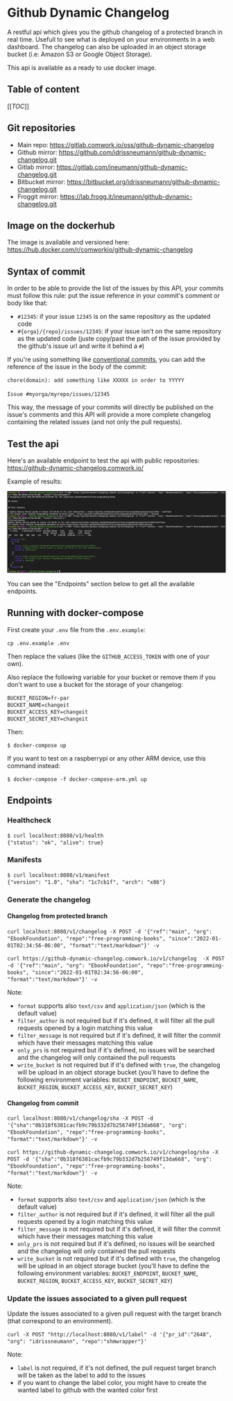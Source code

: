 # Github Dynamic Changelog

A restful api which gives you the github changelog of a protected branch in real time.
Usefull to see what is deployed on your environments in a web dashboard. The changelog can also be uploaded in an object storage bucket (i.e: Amazon S3 or Google Object Storage).

This api is available as a ready to use docker image.

## Table of content

[[_TOC_]]

## Git repositories

* Main repo: https://gitlab.comwork.io/oss/github-dynamic-changelog
* Github mirror: https://github.com/idrissneumann/github-dynamic-changelog.git
* Gitlab mirror: https://gitlab.com/ineumann/github-dynamic-changelog.git
* Bitbucket mirror: https://bitbucket.org/idrissneumann/github-dynamic-changelog.git
* Froggit mirror: https://lab.frogg.it/ineumann/github-dynamic-changelog.git

## Image on the dockerhub

The image is available and versioned here: https://hub.docker.com/r/comworkio/github-dynamic-changelog

## Syntax of commit

In order to be able to provide the list of the issues by this API, your commits must follow this rule: put the issue reference in your commit's comment or body like that:

* `#12345`: if your issue `12345` is on the same repository as the updated code
* `#{orga}/{repo}/issues/12345`: if your issue isn't on the same repository as the updated code (juste copy/past the path of the issue provided by the github's issue url and write it behind a `#`)

If you're using something like [conventional commits](https://www.conventionalcommits.org), you can add the reference of the issue in the body of the commit:

```
chore(domain): add something like XXXXX in order to YYYYY

Issue #myorga/myrepo/issues/12345
```

This way, the message of your commits will directly be published on the issue's comments and this API will provide a more complete changelog containing the related issues (and not only the pull requests).

## Test the api

Here's an available endpoint to test the api with public repositories: https://github-dynamic-changelog.comwork.io/

Example of results:

![github-dynamic-changelog](./images/github-dynamic-changelog.png)

You can see the "Endpoints" section below to get all the available endpoints.
## Running with docker-compose

First create your `.env` file from the `.env.example`:

```shell
cp .env.example .env
```

Then replace the values (like the `GITHUB_ACCESS_TOKEN` with one of your own). 

Also replace the following variable for your bucket or remove them if you don't want to use a bucket for the storage of your changelog:

```
BUCKET_REGION=fr-par
BUCKET_NAME=changeit
BUCKET_ACCESS_KEY=changeit
BUCKET_SECRET_KEY=changeit
```

Then:

```shell
$ docker-compose up
```

If you want to test on a raspberrypi or any other ARM device, use this command instead:

```shell
$ docker-compose -f docker-compose-arm.yml up
```
## Endpoints

### Healthcheck

```shell
$ curl localhost:8080/v1/health
{"status": "ok", "alive": true}
```

### Manifests

```shell
$ curl localhost:8080/v1/manifest 
{"version": "1.0", "sha": "1c7cb1f", "arch": "x86"}
```

### Generate the changelog

#### Changelog from protected branch

```shell
curl localhost:8080/v1/changelog -X POST -d '{"ref":"main", "org": "EbookFoundation", "repo":"free-programming-books", "since":"2022-01-01T02:34:56-06:00", "format":"text/markdown"}' -v
```

```shell
curl https://github-dynamic-changelog.comwork.io/v1/changelog  -X POST -d '{"ref":"main", "org": "EbookFoundation", "repo":"free-programming-books", "since":"2022-01-01T02:34:56-06:00", "format":"text/markdown"}' -v
```

Note:
* `format` supports also `text/csv` and `application/json` (which is the default value)
* `filter_author` is not required but if it's defined, it will filter all the pull requests opened by a login matching this value
* `filter_message` is not required but if it's defined, it will filter the commit which have their messages matching this value
* `only_prs` is not required but if it's defined, no issues will be searched and the changelog will only contained the pull requests
* `write_bucket` is not required but if it's defined with `true`, the changelog will be upload in an object storage bucket (you'll have to define the following environment variables: `BUCKET_ENDPOINT`, `BUCKET_NAME`, `BUCKET_REGION`, `BUCKET_ACCESS_KEY`, `BUCKET_SECRET_KEY`)

#### Changelog from commit

```shell
curl localhost:8080/v1/changelog/sha -X POST -d '{"sha":"0b318f6381cacfb9c79b332d7b256749f13da668", "org": "EbookFoundation", "repo":"free-programming-books", "format":"text/markdown"}' -v
```

```shell
curl https://github-dynamic-changelog.comwork.io/v1/changelog/sha -X POST -d '{"sha":"0b318f6381cacfb9c79b332d7b256749f13da668", "org": "EbookFoundation", "repo":"free-programming-books", "format":"text/markdown"}' -v
```

Note:
* `format` supports also `text/csv` and `application/json` (which is the default value)
* `filter_author` is not required but if it's defined, it will filter all the pull requests opened by a login matching this value
* `filter_message` is not required but if it's defined, it will filter the commit which have their messages matching this value
* `only_prs` is not required but if it's defined, no issues will be searched and the changelog will only contained the pull requests
* `write_bucket` is not required but if it's defined with `true`, the changelog will be upload in an object storage bucket (you'll have to define the following environment variables: `BUCKET_ENDPOINT`, `BUCKET_NAME`, `BUCKET_REGION`, `BUCKET_ACCESS_KEY`, `BUCKET_SECRET_KEY`)

### Update the issues associated to a given pull request

Update the issues associated to a given pull request with the target branch (that correspond to an environment).

```shell
curl -X POST "http://localhost:8080/v1/label" -d '{"pr_id":"2648", "org": "idrissneumann", "repo":"shmwrapper"}'
```

Note:
* `label` is not required, if it's not defined, the pull request target branch will be taken as the label to add to the issues
* if you want to change the label color, you might have to create the wanted label to github with the wanted color first
